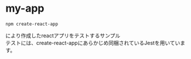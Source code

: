 # my-app
```
npm create-react-app
```

により作成したreactアプリをテストするサンプル<br />
テストには、create-react-appにあらかじめ同梱されているJestを用いています。